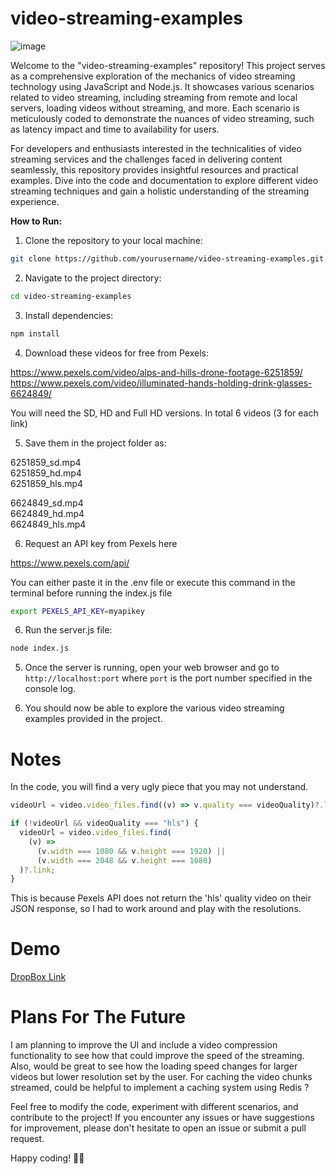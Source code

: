 # **video-streaming-examples**

![image](https://github.com/OmarSaidIbrahim/video-streaming-examples/assets/32266102/eb8c8000-3fe4-4bc9-8906-c3c6b9ba11a1)

Welcome to the "video-streaming-examples" repository! This project serves as a comprehensive exploration of the mechanics of video streaming technology using JavaScript and Node.js. It showcases various scenarios related to video streaming, including streaming from remote and local servers, loading videos without streaming, and more. Each scenario is meticulously coded to demonstrate the nuances of video streaming, such as latency impact and time to availability for users.

For developers and enthusiasts interested in the technicalities of video streaming services and the challenges faced in delivering content seamlessly, this repository provides insightful resources and practical examples. Dive into the code and documentation to explore different video streaming techniques and gain a holistic understanding of the streaming experience.

**How to Run:**

1. Clone the repository to your local machine:

```bash
git clone https://github.com/yourusername/video-streaming-examples.git
```

2. Navigate to the project directory:

```bash
cd video-streaming-examples
```

3. Install dependencies:

```bash
npm install
```

4. Download these videos for free from Pexels:

https://www.pexels.com/video/alps-and-hills-drone-footage-6251859/ <br />
https://www.pexels.com/video/illuminated-hands-holding-drink-glasses-6624849/

You will need the SD, HD and Full HD versions. In total 6 videos (3 for each link)

5. Save them in the project folder as:

6251859_sd.mp4 <br />
6251859_hd.mp4 <br />
6251859_hls.mp4 <br />

6624849_sd.mp4 <br />
6624849_hd.mp4 <br />
6624849_hls.mp4 <br />

6. Request an API key from Pexels here

https://www.pexels.com/api/

You can either paste it in the .env file or execute this command in the terminal before running the index.js file

```bash
export PEXELS_API_KEY=myapikey
```

6. Run the server.js file:

```bash
node index.js
```

5. Once the server is running, open your web browser and go to `http://localhost:port` where `port` is the port number specified in the console log.

6. You should now be able to explore the various video streaming examples provided in the project.

# **Notes**

In the code, you will find a very ugly piece that you may not understand.

```javascript
videoUrl = video.video_files.find((v) => v.quality === videoQuality)?.link;

if (!videoUrl && videoQuality === "hls") {
  videoUrl = video.video_files.find(
    (v) =>
      (v.width === 1080 && v.height === 1920) ||
      (v.width === 2048 && v.height === 1080)
  )?.link;
}
```

This is because Pexels API does not return the 'hls' quality video on their JSON response, so I had to work around and play with the resolutions.

# **Demo**

[DropBox Link](https://www.dropbox.com/scl/fi/zotfbodj1rihjfuzem9cp/demo.mov?rlkey=mp1w3qzlelq5ff16wkkico9je&dl=0)

# **Plans For The Future**

I am planning to improve the UI and include a video compression functionality to see how that could improve the speed of the streaming. Also, would be great to see how the loading speed changes for larger videos but lower resolution set by the user. For caching the video chunks streamed, could be helpful to implement a caching system using Redis ?

Feel free to modify the code, experiment with different scenarios, and contribute to the project! If you encounter any issues or have suggestions for improvement, please don't hesitate to open an issue or submit a pull request.

Happy coding! 🎥🚀

